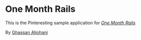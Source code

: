# One Month Rails

This is the Pinteresting sample application for
[*One Month Rails*](http://onemonthrails.com)

By [Ghassan Aljohani](http://www.google.com)